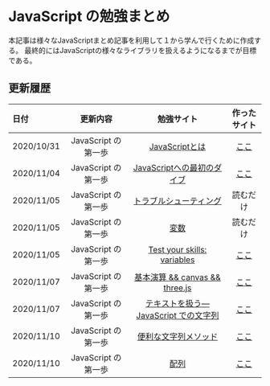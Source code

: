 # JavaScript の勉強まとめ
本記事は様々なJavaScriptまとめ記事を利用して１から学んで行くために作成する。
最終的にはJavaScriptの様々なライブラリを扱えるようになるまでが目標である。

## 更新履歴
| 日付 | 更新内容 | 勉強サイト | 作ったサイト |
| :-- | :-: | :-: | :-: |
| 2020/10/31 | JavaScript の第一歩 | [JavaScriptとは](https://developer.mozilla.org/ja/docs/Learn/JavaScript/First_steps/What_is_JavaScript) | [ここ](./0/index.html) |
| 2020/11/04 | JavaScript の第一歩 | [JavaScriptへの最初のダイブ](https://developer.mozilla.org/ja/docs/Learn/JavaScript/First_steps/A_first_splash) | [ここ](./1/index.html) |
| 2020/11/05 | JavaScript の第一歩 | [トラブルシューティング](https://developer.mozilla.org/ja/docs/Learn/JavaScript/First_steps/What_went_wrong) | 読むだけ |
| 2020/11/05 | JavaScript の第一歩 | [変数](https://developer.mozilla.org/ja/docs/Learn/JavaScript/First_steps/Variables) | 読むだけ |
| 2020/11/05 | JavaScript の第一歩 | [Test your skills: variables](https://wiki.developer.mozilla.org/ja/docs/Learn/JavaScript/First_steps/Test_your_skills:_variables) | [ここ](./2) |
| 2020/11/07 | JavaScript の第一歩 | [基本演算 && canvas && three.js](https://developer.mozilla.org/ja/docs/Learn/JavaScript/First_steps/Math) | [ここ](./3) |
| 2020/11/07 | JavaScript の第一歩 | [テキストを扱う—JavaScript での文字列](https://developer.mozilla.org/ja/docs/Learn/JavaScript/First_steps/Strings) | [ここ](./4) |   
| 2020/11/10 | JavaScript の第一歩 | [便利な文字列メソッド](https://developer.mozilla.org/ja/docs/Learn/JavaScript/First_steps/Useful_string_methods) | [ここ](./5) |   
| 2020/11/10 | JavaScript の第一歩 | [配列](https://developer.mozilla.org/ja/docs/Learn/JavaScript/First_steps/Arrays) | [ここ](./6) |   
